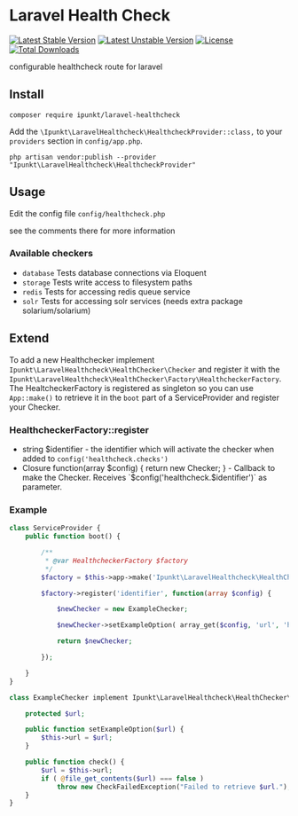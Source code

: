 # Laravel Health Check

[![Latest Stable Version](https://poser.pugx.org/ipunkt/laravel-healthcheck/v/stable.svg)](https://packagist.org/packages/ipunkt/laravel-healthcheck) [![Latest Unstable Version](https://poser.pugx.org/ipunkt/laravel-healthcheck/v/unstable.svg)](https://packagist.org/packages/ipunkt/laravel-healthcheck) [![License](https://poser.pugx.org/ipunkt/laravel-healthcheck/license.svg)](https://packagist.org/packages/ipunkt/laravel-healthcheck) [![Total Downloads](https://poser.pugx.org/ipunkt/laravel-healthcheck/downloads.svg)](https://packagist.org/packages/ipunkt/laravel-healthcheck)

configurable healthcheck route for laravel

## Install
	composer require ipunkt/laravel-healthcheck

Add the `\Ipunkt\LaravelHealthcheck\HealthcheckProvider::class,` to your `providers` section in `config/app.php`.

	php artisan vendor:publish --provider "Ipunkt\LaravelHealthcheck\HealthcheckProvider"

## Usage
Edit the config file `config/healthcheck.php`

see the comments there for more information

### Available checkers
- `database` Tests database connections via Eloquent
- `storage` Tests write access to filesystem paths
- `redis` Tests for accessing redis queue service
- `solr` Tests for accessing solr services (needs extra package solarium/solarium)

## Extend
To add a new Healthchecker implement `Ipunkt\LaravelHealthcheck\HealthChecker\Checker` and register it with the
`Ipunkt\LaravelHealthcheck\HealthChecker\Factory\HealthcheckerFactory`.
The HealtcheckerFactory is registered as singleton so you can use `App::make()` to retrieve it in the `boot` part of a
ServiceProvider and register your Checker.

### HealthcheckerFactory::register
- string $identifier - the identifier which will activate the checker when added to `config('healthcheck.checks')`
- Closure function(array $config) { return new Checker; } - Callback to make the Checker. Receives `$config('healthcheck.$identifier')` as parameter.

### Example
```php
class ServiceProvider {
	public function boot() {

		/**
		 * @var HealthcheckerFactory $factory
		 */
		$factory = $this->app->make('Ipunkt\LaravelHealthcheck\HealthChecker\Factory\HealthcheckerFactory');

		$factory->register('identifier', function(array $config) {

			$newChecker = new ExampleChecker;

			$newChecker->setExampleOption( array_get($config, 'url', 'http://www.example.com') );

			return $newChecker;

		});

	}
}

class ExampleChecker implement Ipunkt\LaravelHealthcheck\HealthChecker\Checker {

	protected $url;

	public function setExampleOption($url) {
		$this->url = $url;
	}

	public function check() {
		$url = $this->url;
		if ( @file_get_contents($url) === false )
			throw new CheckFailedException("Failed to retrieve $url.");
	}
}
```
